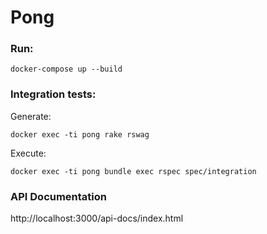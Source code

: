 # Pong

### Run:
`docker-compose up --build`

### Integration tests:
Generate:

`docker exec -ti pong rake rswag`

Execute:

`docker exec -ti pong bundle exec rspec spec/integration`

### API Documentation

http://localhost:3000/api-docs/index.html